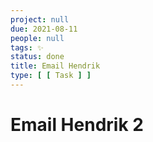 ```yaml
---
project: null
due: 2021-08-11
people: null
tags: ✨
status: done
title: Email Hendrik
type: [ [ Task ] ]
---
```


# Email Hendrik 2